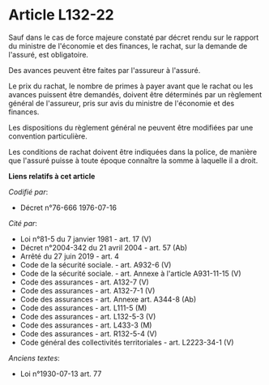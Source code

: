 # Article L132-22

Sauf dans le cas de force majeure constaté par décret rendu sur le rapport du ministre de l'économie et des finances, le
rachat, sur la demande de l'assuré, est obligatoire.

Des avances peuvent être faites par l'assureur à l'assuré.

Le prix du rachat, le nombre de primes à payer avant que le rachat ou les avances puissent être demandés, doivent être
déterminés par un règlement général de l'assureur, pris sur avis du ministre de l'économie et des finances.

Les dispositions du règlement général ne peuvent être modifiées par une convention particulière.

Les conditions de rachat doivent être indiquées dans la police, de manière que l'assuré puisse à toute époque connaître la
somme à laquelle il a droit.

**Liens relatifs à cet article**

_Codifié par_:

  - Décret n°76-666 1976-07-16

_Cité par_:

  - Loi n°81-5 du 7 janvier 1981 - art. 17 (V)
  - Décret n°2004-342 du 21 avril 2004 - art. 57 (Ab)
  - Arrêté du 27 juin 2019 - art. 4
  - Code de la sécurité sociale. - art. A932-6 (V)
  - Code de la sécurité sociale. - art. Annexe à l'article A931-11-15 (V)
  - Code des assurances - art. A132-7 (V)
  - Code des assurances - art. A132-7-1 (V)
  - Code des assurances - art. Annexe art. A344-8 (Ab)
  - Code des assurances - art. L111-5 (M)
  - Code des assurances - art. L132-5-3 (V)
  - Code des assurances - art. L433-3 (M)
  - Code des assurances - art. R132-5-4 (V)
  - Code général des collectivités territoriales - art. L2223-34-1 (V)

_Anciens textes_:

  - Loi n°1930-07-13 art. 77
